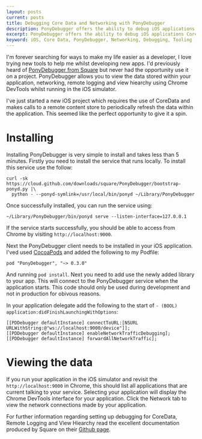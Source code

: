 ```yaml
---
layout: posts
current: posts
title: Debugging Core Data and Networking with PonyDebugger
description: PonyDebugger offers the ability to debug iOS applications Core Data and Networking
excerpt: PonyDebugger offers the ability to debug iOS applications Core Data and Networking.  Find out how to start using it on your projects.
keyword: iOS, Core Data, PonyDebugger, Networking, Debugging, Tooling
---
```


I'm forever searching for ways to make my life easier as a developer, I love trying new tools to help me whilst developing new apps.  I'd previously heard of [PonyDebugger from Square](https://github.com/square/PonyDebugger) but never had the opportunity use it on a project.  PonyDebugger allows you to view the data stored within your application, networking, remote logging and view hiearchy using Chrome DevTools whilst running in the iOS simulator.

I've just started a new iOS project which requires the use of CoreData and makes calls to a remote content store to periodically refresh the data within the application.  This seemed like the perfect opportunity to give it a spin.

# Installing

Installing PonyDebugger is very simple to install and takes less than 5 minutes.  Firstly you need to install the service that runs locally.  To install this service use the follow:

```
curl -sk https://cloud.github.com/downloads/square/PonyDebugger/bootstrap-ponyd.py |\
  python - --ponyd-symlink=/usr/local/bin/ponyd ~/Library/PonyDebugger

```

Once successfully installed, you can run the service using:

```
~/Library/PonyDebugger/bin/ponyd serve --listen-interface=127.0.0.1

```

If the service starts successfully, you should be able to access from Chrome by visiting `http://localhost:9000`.

Next the PonyDebugger client needs to be installed in your iOS application.  I'ved used [CocoaPods](http://beta.cocoapods.org/?q=ponydebugger) and added the following to my Podfile:

```
pod "PonyDebugger", "~> 0.3.0"

```

And running `pod install`.  Next you need to add use the newly added library to your app.  This will connect to the PonyDebugger service when the application starts.  This code should only be used during development and not in production for obivous reasons.

In your application delegate add the following to the start of `- (BOOL) application:didFinishLaunchingWithOptions`:

```
[[PDDebugger defaultInstance] connectToURL:[NSURL URLWithString:@"ws://localhost:9000/device"]];
[[PDDebugger defaultInstance] enableNetworkTrafficDebugging];
[[PDDebugger defaultInstance] forwardAllNetworkTraffic];

```

# Viewing the data

If you run your application in the iOS simulator and revisit the `http://localhost:9000` in Chrome, this should list all applications that are current talking to your service.  Selecting your application will display the Chrome DevTools interface for your application.  Click the Network tab to view the network connections made by your application.

For further information regarding setting up debugging for CoreData, Remote Logging and View Hiearchy read the excellent documentation produced by Square on their [Github page](https://github.com/square/PonyDebugger).
